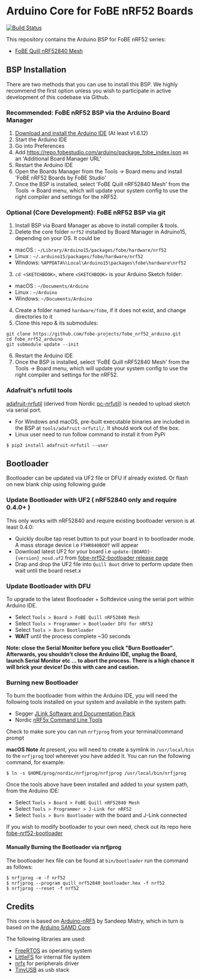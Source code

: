 # Arduino Core for FoBE nRF52 Boards

[![Build Status](https://github.com/fobe-projects/fobe-nrf52-arduino/workflows/Build/badge.svg)](https://github.com/fobe-projects/fobe-nrf52-arduino/actions)

This repository contains the Arduino BSP for FoBE nRF52 series:

- [FoBE Quill nRF52840 Mesh](https://wiki.fobestudio.com/product/f1101)

## BSP Installation

There are two methods that you can use to install this BSP. We highly recommend the first option unless you wish to participate in active development of this codebase via Github.

### Recommended: FoBE nRF52 BSP via the Arduino Board Manager

 1. [Download and install the Arduino IDE](https://www.arduino.cc/en/Main/Software) (At least v1.6.12)
 2. Start the Arduino IDE
 3. Go into Preferences
 4. Add https://repo.fobestudio.com/arduino/package_fobe_index.json as an 'Additional Board Manager URL'
 5. Restart the Arduino IDE
 6. Open the Boards Manager from the Tools -> Board menu and install 'FoBE nRF52 Boards by FoBE Studio'
 7. Once the BSP is installed, select 'FoBE Quill nRF52840 Mesh' from the Tools -> Board menu, which will update your system config to use the right compiler and settings for the nRF52.

### Optional (Core Development): FoBE nRF52 BSP via git

 1. Install BSP via Board Manager as above to install compiler & tools.
 2. Delete the core folder `nrf52` installed by Board Manager in Adruino15, depending on your OS. It could be
  * macOS  : `~/Library/Arduino15/packages/fobe/hardware/nrf52`
  * Linux  : `~/.arduino15/packages/fobe/hardware/nrf52`
  * Windows: `%APPDATA%\Local\Arduino15\packages\fobe\hardware\nrf52`
 3. `cd <SKETCHBOOK>`, where `<SKETCHBOOK>` is your Arduino Sketch folder:
  * macOS  : `~/Documents/Arduino`
  * Linux  : `~/Arduino`
  * Windows: `~/Documents/Arduino`
 4. Create a folder named `hardware/fobe`, if it does not exist, and change directories to it
 5. Clone this repo & its submodules:

   ```
   git clone https://github.com/fobe-projects/fobe_nrf52_arduino.git
   cd fobe_nrf52_arduino
   git submodule update --init
   ```
   
 6. Restart the Arduino IDE
 7. Once the BSP is installed, select 'FoBE Quill nRF52840 Mesh' from the Tools -> Board menu, which will update your system config to use the right compiler and settings for the nRF52.

### Adafruit's nrfutil tools

[adafruit-nrfutil](https://github.com/adafruit/Adafruit_nRF52_nrfutil) (derived from Nordic [pc-nrfutil](https://github.com/NordicSemiconductor/pc-nrfutil)) is needed to upload sketch via serial port.

- For Windows and macOS, pre-built executable binaries are included in the BSP at `tools/adafruit-nrfutil/`. It should work out of the box.
- Linux user need to run follow command to install it from PyPi

```
$ pip3 install adafruit-nrfutil --user
```

## Bootloader

Bootloader can be updated via UF2 file or DFU if already existed. Or flash on new blank chip using following guide

### Update Bootloader with UF2 ( nRF52840 only and require 0.4.0+ )

This only works with nRF52840 and require existing bootloader version is at least 0.4.0:

- Quickly doulbe tap reset button to put your board in to bootloader mode. A mass storage device i.e `FTHR840BOOT` will appear
- Download latest UF2 for your board i.e `update-{BOARD}-{version}_nosd.uf2` from [fobe-nrf52-bootloader release page](https://github.com/fobe-projects/fobe_nrf52_bootloader/releases)
- Drap and drop the UF2 file into `Quill Boot` drive to perform update then wait until the board reset.x

### Update Bootloader with DFU

To upgrade to the latest Bootloader + Softdevice using the serial port within Arduino IDE.

- Select `Tools > Board > FoBE Quill nRF52840 Mesh`
- Select `Tools > Programmer > Bootloader DFU for nRF52`
- Select `Tools > Burn Bootloader`
- **WAIT** until the process complete ~30 seconds

**Note: close the Serial Monitor before you click "Burn Bootloader". Afterwards, you shouldn't close the Arduino IDE, unplug the Board, launch Serial Monitor etc ... to abort the process. There is a high chance it will brick your device! Do this with care and caution.**

### Burning new Bootloader

To burn the bootloader from within the Arduino IDE, you will need the following tools installed
on your system and available in the system path:

- Segger [JLink Software and Documentation Pack](https://www.segger.com/downloads/jlink)
- Nordic [nRF5x Command Line Tools](https://www.nordicsemi.com/Software-and-Tools/Development-Tools/nRF-Command-Line-Tools)

Check to make sure you can run `nrfjprog` from your terminal/command prompt

**macOS Note** At present, you will need to create a symlink in `/usr/local/bin` to the
`nrfjprog` tool wherever you have added it. You can run the following command, for example:

```
$ ln -s $HOME/prog/nordic/nrfjprog/nrfjprog /usr/local/bin/nrfjprog
```

Once the tools above have been installed and added to your system path, from the Arduino IDE:

- Select `Tools > Board > FoBE Quill nRF52840 Mesh`
- Select `Tools > Programmer > J-Link for nRF52`
- Select `Tools > Burn Bootloader` with the board and J-Link connected

If you wish to modify bootloader to your own need, check out its repo here [fobe-nrf52-bootloader](https://github.com/fobe-projects/fobe_nrf52_bootloader)

#### Manually Burning the Bootloader via nrfjprog

The bootloader hex file can be found at `bin/bootloader` run the command as follows:

```
$ nrfjprog -e -f nrf52
$ nrfjprog --program quill_nrf52840_bootloader.hex -f nrf52
$ nrfjprog --reset -f nrf52
```

## Credits

This core is based on [Arduino-nRF5](https://github.com/sandeepmistry/arduino-nRF5) by Sandeep Mistry,
which in turn is based on the [Arduino SAMD Core](https://github.com/arduino/ArduinoCore-samd).

The following libraries are used:

- [FreeRTOS](https://www.freertos.org/) as operating system
- [LittleFS](https://github.com/ARMmbed/littlefs) for internal file system
- [nrfx](https://github.com/NordicSemiconductor/nrfx) for peripherals driver
- [TinyUSB](https://github.com/hathach/tinyusb) as usb stack
